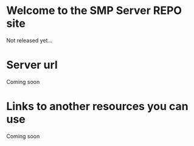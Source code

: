 # Welcome to the SMP Server REPO site
Not released yet...
# Server url
Coming soon
# Links to another resources you can use
Coming soon
